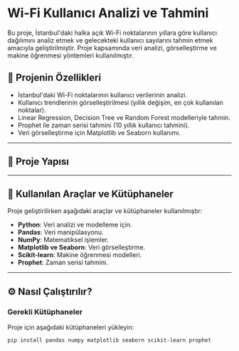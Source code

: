 # Wi-Fi Kullanıcı Analizi ve Tahmini

Bu proje, İstanbul'daki halka açık Wi-Fi noktalarının yıllara göre kullanıcı dağılımını analiz etmek ve gelecekteki kullanıcı sayılarını tahmin etmek amacıyla geliştirilmiştir. Proje kapsamında veri analizi, görselleştirme ve makine öğrenmesi yöntemleri kullanılmıştır.

## 🚀 Projenin Özellikleri

- İstanbul'daki Wi-Fi noktalarının kullanıcı verilerinin analizi.
- Kullanıcı trendlerinin görselleştirilmesi (yıllık değişim, en çok kullanılan noktalar).
- Linear Regression, Decision Tree ve Random Forest modelleriyle tahmin.
- Prophet ile zaman serisi tahmini (10 yıllık kullanıcı tahmini).
- Veri görselleştirme için Matplotlib ve Seaborn kullanımı.

---

## 📂 Proje Yapısı



---

## 🔧 Kullanılan Araçlar ve Kütüphaneler

Proje geliştirilirken aşağıdaki araçlar ve kütüphaneler kullanılmıştır:

- **Python**: Veri analizi ve modelleme için.
- **Pandas**: Veri manipülasyonu.
- **NumPy**: Matematiksel işlemler.
- **Matplotlib ve Seaborn**: Veri görselleştirme.
- **Scikit-learn**: Makine öğrenmesi modelleri.
- **Prophet**: Zaman serisi tahmini.

---

## ⚙️ Nasıl Çalıştırılır?

### Gerekli Kütüphaneler
Proje için aşağıdaki kütüphaneleri yükleyin:
```bash
pip install pandas numpy matplotlib seaborn scikit-learn prophet


